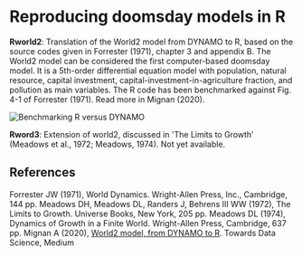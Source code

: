# Reproducing doomsday models in R

**Rworld2**: Translation of the World2 model from DYNAMO to R, based on the source codes given in Forrester (1971), chapter 3 and appendix B. The World2 model can be considered the first computer-based doomsday model. It is a 5th-order differential equation model with population, natural resource, capital investment, capital-investment-in-agriculture fraction, and pollution as main variables. The R code has been benchmarked against Fig. 4-1 of Forrester (1971). Read more in Mignan (2020).

![Benchmarking R versus DYNAMO](https://github.com/amignan/hist_gc_sysdyn/blob/master/fig_benchmarking_RvsDYNAMO.jpg)

**Rword3**: Extension of world2, discussed in 'The Limits to Growth' (Meadows et al., 1972; Meadows, 1974). Not yet available.

## References
Forrester JW (1971), World Dynamics. Wright-Allen Press, Inc., Cambridge, 144 pp.
Meadows DH, Meadows DL, Randers J, Behrens III WW (1972), The Limits to Growth. Universe Books, New York, 205 pp.
Meadows DL (1974), Dynamics of Growth in a Finite World. Wright-Allen Press, Cambridge, 637 pp.
Mignan A (2020), [World2 model, from DYNAMO to R](https://towardsdatascience.com/world2-model-from-dynamo-to-r-2e44fdbd0975). Towards Data Science, Medium